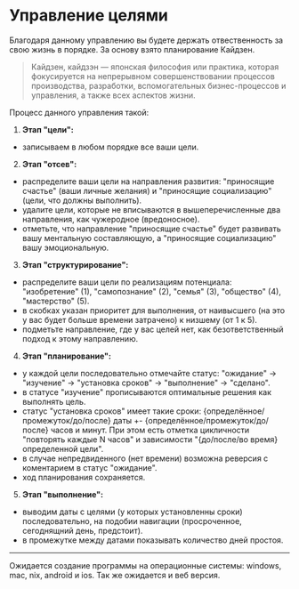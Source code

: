# Управление целями

Благодаря данному управлению вы будете держать отвественность за свою жизнь в порядке. За основу взято планирование Кайдзен.

> Кайдзен, кайдзэн — японская философия или практика, которая фокусируется на непрерывном совершенствовании процессов производства, разработки, вспомогательных бизнес-процессов и управления, а также всех аспектов жизни.

Процесс данного управления такой:

1. **Этап "цели":**
- записываем в любом порядке все ваши цели.
2. **Этап "отсев":**
- распределите ваши цели на направления развития: "приносящие счастье" (ваши личные желания) и "приносящие социализацию" (цели, что должны выполнить).
- удалите цели, которые не вписываются в вышеперечисленные два направления, как чужеродное (вредоносное).
- отметьте, что направление "приносящие счастье" будет развивать вашу ментальную составляющую, а "приносящие социализацию" вашу эмоциональную.
3. **Этап "структурирование":**
- распределите ваши цели по реализациям потенциала: "изобретение" (1), "самопознание" (2), "семья" (3), "общество" (4), "мастерство" (5).
- в скобках указан приоритет для выполнения, от наивысшего (на это у вас будет больше времени затрачено) к низшему (от 1 к 5).
- подметьте направление, где у вас целей нет, как безответственный подход к этому направлению.
4. **Этап "планирование":**
- у каждой цели последовательно отмечайте статус: "ожидание" → "изучение" → "установка сроков" → "выполнение" → "сделано".
- в статусе "изучение" прописываются оптимальные решения как выполнять цель.
- статус "установка сроков" имеет такие сроки: {определённое/промежуток/до/после} даты +- {определённое/промежуток/до/после} часов и минут. При этом есть отметка цикличности "повторять каждые N часов" и зависимости "{до/после/во время} определенной цели".
- в случае непредвиденного (нет времени) возможна реверсия с коментарием в статус "ожидание".
- ход планирования сохраняется.
5. **Этап "выполнение":**
- выводим даты с целями (у которых установленны сроки) последовательно, на подобии навигации (просроченное, сегоднящний день, предстоит).
- в промежутке между датами показывать количество дней простоя.

<hr>

Ожидается создание программы на операционные системы: windows, mac, nix, android и ios. Так же ожидается и веб версия.

